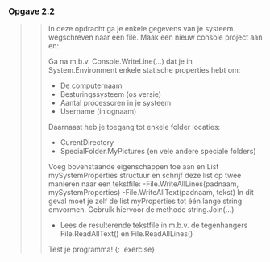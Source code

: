 ### Opgave 2.2
>>In deze opdracht ga je enkele gegevens van je systeem wegschreven naar een file. Maak een nieuw console project aan en:
>>
>> Ga na m.b.v. Console.WriteLine(…) dat je in System.Environment enkele statische properties hebt om:</li>
>>
>>
>>
>>- De computernaam
>>- Besturingssysteem (os versie)
>>- Aantal processoren in je systeem
>>- Username (inlognaam)
>>
>>Daarnaast heb je toegang tot enkele folder locaties: 
>>- CurentDirectory
>>- SpecialFolder.MyPictures (en vele andere speciale folders)
>>
>>
>>Voeg bovenstaande eigenschappen toe aan en List<string> mySystemProperties structuur en schrijf deze list<string> op twee manieren naar een tekstfile: 
>>-File.WriteAllLines(padnaam, mySystemProperties)
>>-File.WriteAllText(padnaam, tekst) In dit geval moet je zelf de list<string> myProperties tot één lange string omvormen. Gebruik hiervoor de methode string.Join(…)
>>- Lees de resulterende tekstfile in m.b.v. de tegenhangers File.ReadAllText() en File.ReadAllLines()
>>
>>
>>Test je programma!
{: .exercise}
